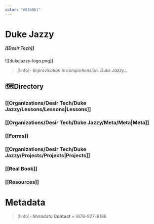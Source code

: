 ```yaml
---
color: "#0fb9b1"
---
```

# Duke Jazzy
##### [[Desir Tech]]

![[dukejazzy-logo.png]]

> [!info]- *Improvisation is comprehension.*
> *Duke Jazzy...*


## 🗺️Directory

### [[Organizations/Desir Tech/Duke Jazzy/Lessons/Lessons|Lessons]]
### [[Organizations/Desir Tech/Duke Jazzy/Meta/Meta|Meta]]
### [[Forms]]
### [[Organizations/Desir Tech/Duke Jazzy/Projects/Projects|Projects]]
### [[Real Book]]
### [[Resources]]

# Metadata
> [!info]- *Metadata*
> **Contact** = 📞678-927-8186